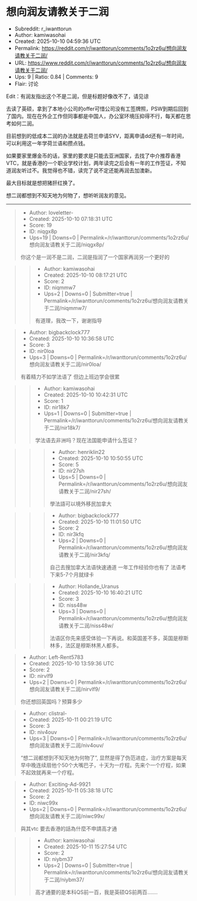 # 想向润友请教关于二润

- Subreddit: r_iwanttorun
- Author: kamiwasohai
- Created: 2025-10-10 04:59:36 UTC
- Permalink: https://reddit.com/r/iwanttorun/comments/1o2rz6u/想向润友请教关于二润/
- URL: https://www.reddit.com/r/iwanttorun/comments/1o2rz6u/想向润友请教关于二润/
- Ups: 9 | Ratio: 0.84 | Comments: 9
- Flair: 讨论


Edit：有润友指出这个不是二润，但是标题好像改不了，请见谅

去读了英硕，拿到了本地小公司的offer可惜公司没有工签牌照，PSW到期后回到了国内。现在在外企工作但同事都是中国人，办公室环境压抑得不行，每天都在思考如何二润。

目前想到的低成本二润的办法就是去荷兰申请SYV，距离申请dd还有一年时间，可以利用这一年学荷兰语和攒点钱。

如果要家里爆金币的话，家里的要求是只能去亚洲国家，去找了中介推荐香港VTC，就是香港的一个职业学校计划，两年读完之后会有一年的工作签证，不知道润友听过不。我觉得也不错，读完了说不定还能再润去加澳新。

最大目标就是想把猪肝红换了。

想二润都想到不知天地为何物了，想听听润友的意见。


---

> - Author: loveletter-
> - Created: 2025-10-10 07:18:31 UTC
> - Score: 19
> - ID: niqgx8p
> - Ups=19 | Downs=0 | Permalink=/r/iwanttorun/comments/1o2rz6u/想向润友请教关于二润/niqgx8p/
>
> 你这个是一润不是二润，二润是指润了一个国家再润另一个更好的

>> - Author: kamiwasohai
>> - Created: 2025-10-10 08:17:21 UTC
>> - Score: 2
>> - ID: niqmmw7
>> - Ups=2 | Downs=0 | Submitter=true | Permalink=/r/iwanttorun/comments/1o2rz6u/想向润友请教关于二润/niqmmw7/
>>
>> 有道理，我改一下，谢谢指导

> - Author: bigbackclock777
> - Created: 2025-10-10 10:36:58 UTC
> - Score: 3
> - ID: nir0loa
> - Ups=3 | Downs=0 | Permalink=/r/iwanttorun/comments/1o2rz6u/想向润友请教关于二润/nir0loa/
>
> 有着精力不如学法语了 但边上班边学会很累

>> - Author: kamiwasohai
>> - Created: 2025-10-10 10:42:31 UTC
>> - Score: 1
>> - ID: nir18k7
>> - Ups=1 | Downs=0 | Submitter=true | Permalink=/r/iwanttorun/comments/1o2rz6u/想向润友请教关于二润/nir18k7/
>>
>> 学法语去非洲吗？现在法国能申请什么签证？

>>> - Author: henriklin22
>>> - Created: 2025-10-10 10:50:55 UTC
>>> - Score: 5
>>> - ID: nir27sh
>>> - Ups=5 | Downs=0 | Permalink=/r/iwanttorun/comments/1o2rz6u/想向润友请教关于二润/nir27sh/
>>>
>>> 學法語可以境外移民加拿大

>>> - Author: bigbackclock777
>>> - Created: 2025-10-10 11:01:50 UTC
>>> - Score: 2
>>> - ID: nir3kfq
>>> - Ups=2 | Downs=0 | Permalink=/r/iwanttorun/comments/1o2rz6u/想向润友请教关于二润/nir3kfq/
>>>
>>> 自己去搜加拿大法语快速通道 一年工作经验你也有了 法语考下来5-7个月就绿卡

>>> - Author: Hollande_Uranus
>>> - Created: 2025-10-10 16:40:21 UTC
>>> - Score: 3
>>> - ID: niss48w
>>> - Ups=3 | Downs=0 | Permalink=/r/iwanttorun/comments/1o2rz6u/想向润友请教关于二润/niss48w/
>>>
>>> 法语区你先来感受体验一下再说。和英国差不多，英国是穆斯林多，法区是穆斯林黑人都多。

> - Author: Left-Rent5783
> - Created: 2025-10-10 13:59:36 UTC
> - Score: 2
> - ID: nirvlf9
> - Ups=2 | Downs=0 | Permalink=/r/iwanttorun/comments/1o2rz6u/想向润友请教关于二润/nirvlf9/
>
> 你还想回英国吗？预算多少

> - Author: clistral-
> - Created: 2025-10-11 00:21:19 UTC
> - Score: 3
> - ID: niv4ouv
> - Ups=3 | Downs=0 | Permalink=/r/iwanttorun/comments/1o2rz6u/想向润友请教关于二润/niv4ouv/
>
> “想二润都想到不知天地为何物了”, 显然是得了伪范进症，治疗方案是每天早中晚连续扇他个50个大嘴巴子，十天为一疗程。先来个一个疗程，如果不起效就再来一个疗程。

> - Author: Exciting-Ad-9921
> - Created: 2025-10-11 05:38:18 UTC
> - Score: 2
> - ID: niwc99x
> - Ups=2 | Downs=0 | Permalink=/r/iwanttorun/comments/1o2rz6u/想向润友请教关于二润/niwc99x/
>
> 與其vtc 要去香港的話為什麼不申請高才通

>> - Author: kamiwasohai
>> - Created: 2025-10-11 15:27:54 UTC
>> - Score: 2
>> - ID: niybm37
>> - Ups=2 | Downs=0 | Submitter=true | Permalink=/r/iwanttorun/comments/1o2rz6u/想向润友请教关于二润/niybm37/
>>
>> 高才通要的是本科QS前一百，我是英硕QS前两百…….
